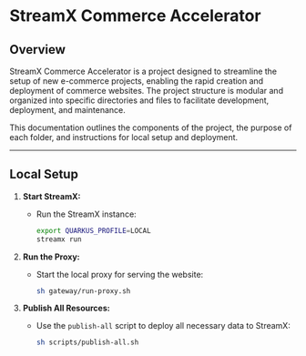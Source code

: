 # StreamX Commerce Accelerator

## Overview

StreamX Commerce Accelerator is a project designed to streamline the setup of new e-commerce projects, enabling the rapid creation and deployment of commerce websites. The project structure is modular and organized into specific directories and files to facilitate development, deployment, and maintenance.

This documentation outlines the components of the project, the purpose of each folder, and instructions for local setup and deployment.

---

## Local Setup


1. **Start StreamX:**
   - Run the StreamX instance:
     ```bash
     export QUARKUS_PROFILE=LOCAL
     streamx run
     ```

2. **Run the Proxy:**
   - Start the local proxy for serving the website:
     ```bash
     sh gateway/run-proxy.sh
     ```

3. **Publish All Resources:**
   - Use the `publish-all` script to deploy all necessary data to StreamX:
     ```bash
     sh scripts/publish-all.sh
     ```